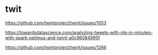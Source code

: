 # twit

https://github.com/twintproject/twint/issues/1053


https://towardsdatascience.com/analyzing-tweets-with-nlp-in-minutes-with-spark-optimus-and-twint-a0c96084995f

https://github.com/twintproject/twint/issues/1266
